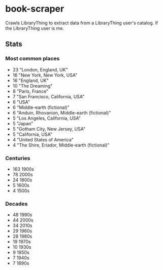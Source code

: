 book-scraper
============

Crawls LibraryThing to extract data from a LibraryThing user's catalog. If the LibraryThing user is me.

## Stats
### Most common places
- 23 "London, England, UK"
- 16 "New York, New York, USA"
- 16 "England, UK"
- 10 "The Dreaming"
- 8 "Paris, France"
- 7 "San Francisco, California, USA"
- 6 "USA"
- 6 "Middle-earth (fictional)"
- 6 "Anduin, Rhovanion, Middle-earth (fictional)"
- 5 "Los Angeles, California, USA"
- 5 "Japan"
- 5 "Gotham City, New Jersey, USA"
- 5 "California, USA"
- 4 "United States of America"
- 4 "The Shire, Eriador, Middle-earth (fictional)"

### Centuries
- 163 1900s
- 78 2000s
- 24 1800s
- 5 1600s
- 4 1500s

### Decades

- 48 1990s
- 44 2000s
- 34 2010s
- 29 1960s
- 28 1980s
- 19 1970s
- 10 1930s
- 9 1950s
- 7 1940s
- 7 1890s

